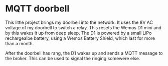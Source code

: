 # MQTT doorbell

This little project brings my doorbell into the network. It uses the 8V AC voltage of my doorbell
to switch a relay. This resets the Wemos D1 mini and by this wakes it up from deep sleep. The D1 is
powered by a small LiPo rechargealbe battery, using a Wemos Battery Shield, which last for more
than a month.

After the doorbell has rang, the D1 wakes up and sends a MQTT message to the broker. This can 
be used to signal the ringing somewere else.
